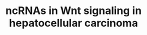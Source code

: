 ---
annotations:
- id: PW:0000598
  parent: signaling pathway
  type: Pathway Ontology
  value: altered Wnt signaling pathway
- id: PW:0000201
  parent: signaling pathway
  type: Pathway Ontology
  value: Wnt signaling, canonical pathway
- id: PW:0000008
  parent: signaling pathway
  type: Pathway Ontology
  value: Wnt signaling pathway
- id: DOID:684
  parent: disease of cellular proliferation
  type: Disease Ontology
  value: hepatocellular carcinoma
- id: PW:0000605
  parent: disease pathway
  type: Pathway Ontology
  value: cancer pathway
- id: CL:0000182
  parent: native cell
  type: Cell Type Ontology
  value: hepatocyte
- id: CL:0000034
  parent: stem cell
  type: Cell Type Ontology
  value: stem cell
authors:
- Khanspers
- Fehrhart
- Egonw
- Eweitz
citedin: ''
communities:
- CPTAC
- ExRNA
description: This pathway is based on the [[Pathway:WP428 | Wnt signaling pathway]]
  with information on lncRNA involvement in hepatocellular carcinoma from Fig 3 in
  Klingenberg et al. Phosphorylation sites were added based on information from PhosphoSitePlus
  (R), www.phosphosite.org.
last-edited: 2024-07-28
ndex: c409c257-8b6a-11eb-9e72-0ac135e8bacf
organisms:
- Homo sapiens
redirect_from:
- /index.php/Pathway:WP4336
- /instance/WP4336
- /instance/WP4336_r134815
revision: r134815
schema-jsonld:
- '@context': https://schema.org/
  '@id': https://wikipathways.github.io/pathways/WP4336.html
  '@type': Dataset
  creator:
    '@type': Organization
    name: WikiPathways
  description: This pathway is based on the [[Pathway:WP428 | Wnt signaling pathway]]
    with information on lncRNA involvement in hepatocellular carcinoma from Fig 3
    in Klingenberg et al. Phosphorylation sites were added based on information from
    PhosphoSitePlus (R), www.phosphosite.org.
  keywords:
  - APC
  - AXIN1
  - CCND1
  - CCND2
  - CCND3
  - CER1
  - CHD8
  - CSNK1A1
  - CSNK1A1L
  - CSNK1E
  - CSNK2A1
  - CSNK2A2
  - CSNK2A3
  - CSNK2B
  - CTBP1
  - CTBP2
  - CTNNB1
  - CTNNBIP1
  - CXXC4
  - DKK1
  - DKK2
  - DKK4
  - DVL1
  - DVL2
  - DVL3
  - ELAVL1
  - EZH2
  - FOSL1
  - FRAT1
  - FRAT2
  - FZD1
  - FZD10
  - FZD2
  - FZD3
  - FZD4
  - FZD5
  - FZD6
  - FZD7
  - FZD8
  - FZD9
  - GSK3B
  - JUN
  - KLF4
  - KREM1
  - LEF1
  - LRP5
  - LRP6
  - MIR1247
  - MIR15B
  - MIR18A
  - MIR195
  - MIR214
  - MIR320A
  - MIR452
  - MTDH
  - MYC
  - NKD1
  - NKD2
  - NLK
  - NOTUM
  - PLAU
  - PORCN
  - ROR1
  - ROR2
  - RYK
  - SENP2
  - SERPINF1
  - SFRP1
  - SFRP2
  - SFRP4
  - SFRP5
  - SOST
  - SOX17
  - SOX7
  - TCF7
  - TCF7L1
  - TCF7L2
  - WIF1
  - WNT1
  - WNT10A
  - WNT10B
  - WNT11
  - WNT16
  - WNT2
  - WNT2B
  - WNT3
  - WNT3A
  - WNT4
  - WNT5A
  - WNT5B
  - WNT6
  - WNT7A
  - WNT7B
  license: CC0
  name: ncRNAs in Wnt signaling in hepatocellular carcinoma
seo: CreativeWork
title: ncRNAs in Wnt signaling in hepatocellular carcinoma
wpid: WP4336
---
